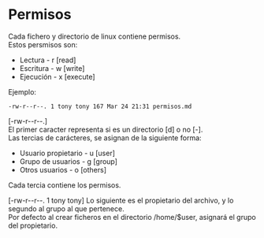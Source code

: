# Permisos

Cada fichero y directorio de linux contiene permisos. <br>
Estos persmisos son:
- Lectura	-	r [read]	
- Escritura	-	w [write]
- Ejecución	-	x [execute]

Ejemplo:
```
-rw-r--r--. 1 tony tony 167 Mar 24 21:31 permisos.md
```

[-rw-r--r--.] <br>
El primer caracter representa si es un directorio [d] o no [-]. <br>
Las tercias de carácteres, se asignan de la siguiente forma:

- Usuario propietario	-	u [user]
- Grupo de usuarios	-	g [group]
- Otros usuarios	-	o [others]

Cada tercia contiene los permisos. 

[-rw-r--r--. 1 tony tony]
Lo siguiente es el propietario del archivo, y lo segundo al grupo al que pertenece. <br>
Por defecto al crear ficheros en el directorio /home/$user, asignará el grupo del propietario.

